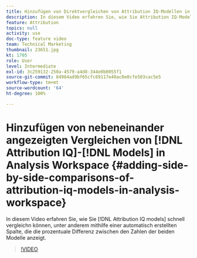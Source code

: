 ```yaml
---
title: Hinzufügen von Direktvergleichen von Attribution IQ-Modellen in Analysis Workspace
description: In diesem Video erfahren Sie, wie Sie Attribution IQ-Modelle schnell vergleichen können, unter anderem mithilfe einer automatisch erstellten Spalte, die den prozentualen Unterschied zwischen den Zahlen der beiden Modelle anzeigt.
feature: Attribution
topics: null
activity: use
doc-type: feature video
team: Technical Marketing
thumbnail: 23651.jpg
kt: 1705
role: User
level: Intermediate
exl-id: 3c259132-250a-4579-a4d8-344e0b0055f1
source-git-commit: 84984ad9bf65cfc69117e40ac0e0cfe503cac5e5
workflow-type: tm+mt
source-wordcount: '64'
ht-degree: 100%

---
```


# Hinzufügen von nebeneinander angezeigten Vergleichen von [!DNL Attribution IQ]-[!DNL Models] in Analysis Workspace {#adding-side-by-side-comparisons-of-attribution-iq-models-in-analysis-workspace}

In diesem Video erfahren Sie, wie Sie [!DNL Attribution IQ models] schnell vergleichn können, unter anderem mithilfe einer automatisch erstellten Spalte, die die prozentuale Differenz zwischen den Zahlen der beiden Modelle anzeigt.

>[!VIDEO](https://video.tv.adobe.com/v/23651/?quality=12&learn=on)
